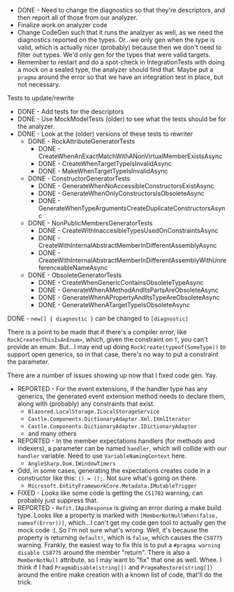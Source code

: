 * DONE - Need to change the diagnostics so that they're descriptors, and then report all of those from our analyzer.
* Finalize work on analyzer code
* Change CodeGen such that it runs the analzyer as well, as we need the diagnostics reported on the types. Or...we only gen when the type is valid, which is actually nicer (probably) because then we don't need to filter out types. We'd only gen for the types that were valid targets. 
* Remember to restart and do a spot-check in IntegrationTests with doing a mock on a sealed type, the analyzer should find that. Maybe put a `pragma` around the error so that we have an integration test in place, but not necessary.

Tests to update/rewrite
* DONE - Add tests for the descriptors
* DONE - Use MockModelTests (older) to see what the tests should be for the analyzer.
* DONE - Look at the (older) versions of these tests to rewriter
    * DONE - RockAttributeGeneratorTests
        * DONE - CreateWhenAnExactMatchWithANonVirtualMemberExistsAsync
        * DONE - CreateWhenTargetTypeIsInvalidAsync
        * DONE - MakeWhenTargetTypeIsInvalidAsync
    * DONE - ConstructorGeneratorTests
        * DONE - GenerateWhenNoAccessibleConstructorsExistAsync
        * DONE - GenerateWhenOnlyConstructorsIsObsoleteAsync
        * DONE - GenerateWhenTypeArgumentsCreateDuplicateConstructorsAsync
    * DONE - NonPublicMembersGeneratorTests
        * DONE - CreateWithInaccesibleTypesUsedOnConstraintsAsync
        * DONE - CreateWithInternalAbstractMemberInDifferentAssemblyAsync
        * DONE - CreateWithInternalAbstractMemberInDifferentAssemblyWithUnreferenceableNameAsync
    * DONE - ObsoleteGeneratorTests
        * DONE - CreateWhenGenericContainsObsoleteTypeAsync
        * DONE - GenerateWhenAMethodAndItsPartsAreObsoleteAsync
        * DONE - GenerateWhenAPropertyAndItsTypeAreObsoleteAsync
        * DONE - GenerateWhenATargetTypeIsObsoleteAsync

DONE - `new[] { diagnostic }` can be changed to `[diagnostic]`

There is a point to be made that if there's a compiler error, like `RockCreate<ThisIsAnEnum>`, which, given the constraint on `T`, you can't provide an enum. But...I may end up doing `RockCreate(typeof(SomeType))` to support open generics, so in that case, there's no way to put a constraint the parameter.

There are a number of issues showing up now that I fixed code gen. Yay.

* REPORTED - For the event extensions, if the handler type has any generics, the generated event extension method needs to declare them, along with (probably) any constraints that exist.
    * `Blazored.LocalStorage.ILocalStorageService`
    * `Castle.Components.DictionaryAdapter.Xml.IXmlIterator`
    * `Castle.Components.DictionaryAdapter.IDictionaryAdapter`
    * and many others
* REPORTED - In the member expectations handlers (for methods and indexers), a parameter can be named `handler`, which will collide with our `handler` variable. Need to use `VariableNamingContext` here.
    * `AngleSharp.Dom.IWindowTimers`
* Odd, in some cases, generating the expectations creates code in a constructor like this: `() = ();`. Not sure what's going on there.
    * `Microsoft.EntityFrameworkCore.Metadata.IMutableTrigger`
* FIXED - Looks like some code is getting the `CS1702` warning, can probably just suppress that.
* REPORTED - `Refit.IApiResponse` is giving an error during a make build type. Looks like a property is marked with `[MemberNotNullWhen(false, nameof(Error))]`, which...I can't get my code gen tool to actually gen the mock code :(. So I'm not sure what's wrong. Well, it's because the property is returning `default!`, which is `false`, which causes the `CS8775` warning. Frankly, the easiest way to fix this is to put a `#pragma warning disable CS8775` around the member "return". There is also a `MemberNotNull` attribute, so I may want to "fix" that one as well. Whee. I think if I had `PragmaDisable(string[])` and `PragmaRestore(string[])` around the entire make creation with a known list of code, that'll do the trick.
